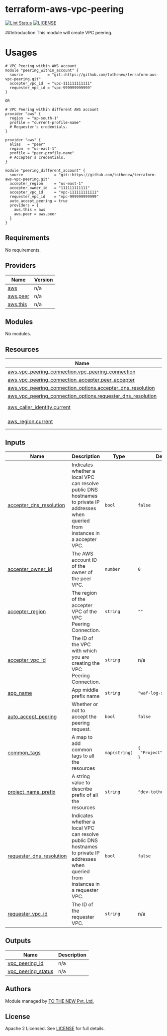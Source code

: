 # terraform-aws-vpc-peering

[![Lint Status](https://github.com/tothenew/terraform-aws-vpc-peering/workflows/Lint/badge.svg)](https://github.com/tothenew/terraform-aws-vpc-peering/actions)
[![LICENSE](https://img.shields.io/github/license/tothenew/terraform-aws-vpc-peering)](https://github.com/tothenew/terraform-aws-vpc-peering/blob/master/LICENSE)

##Introduction
   This module will create VPC peering.

# Usages
```
# VPC Peering within AWS account
module "peering_within_account" {
  source           = "git::https://github.com/tothenew/terraform-aws-vpc-peering.git"
  accepter_vpc_id  = "vpc-111111111111"
  requester_vpc_id = "vpc-999999999999"
}

OR

# VPC Peering within different AWS account
provider "aws" {
  region  = "ap-south-1"
  profile = "current-profile-name"
  # Requester's credentials.
}

provider "aws" {
  alias   = "peer"
  region  = "us-east-1"
  profile = "peer-profile-name"
  # Accepter's credentials.
}

module "peering_different_account" {
  source              = "git::https://github.com/tothenew/terraform-aws-vpc-peering.git"
  accepter_region     = "us-east-1"
  accepter_owner_id   = "111111111111"
  accepter_vpc_id     = "vpc-111111111111"
  requester_vpc_id    = "vpc-999999999999"
  auto_accept_peering = true
  providers = {
    aws.this = aws
    aws.peer = aws.peer
  }
}
```

<!-- BEGIN_TF_DOCS -->
## Requirements

No requirements.

## Providers

| Name | Version |
|------|---------|
| <a name="provider_aws"></a> [aws](#provider\_aws) | n/a |
| <a name="provider_aws.peer"></a> [aws.peer](#provider\_aws.peer) | n/a |
| <a name="provider_aws.this"></a> [aws.this](#provider\_aws.this) | n/a |

## Modules

No modules.

## Resources

| Name | Type |
|------|------|
| [aws_vpc_peering_connection.vpc_peering_connection](https://registry.terraform.io/providers/hashicorp/aws/latest/docs/resources/vpc_peering_connection) | resource |
| [aws_vpc_peering_connection_accepter.peer_accepter](https://registry.terraform.io/providers/hashicorp/aws/latest/docs/resources/vpc_peering_connection_accepter) | resource |
| [aws_vpc_peering_connection_options.accepter_dns_resolution](https://registry.terraform.io/providers/hashicorp/aws/latest/docs/resources/vpc_peering_connection_options) | resource |
| [aws_vpc_peering_connection_options.requester_dns_resolution](https://registry.terraform.io/providers/hashicorp/aws/latest/docs/resources/vpc_peering_connection_options) | resource |
| [aws_caller_identity.current](https://registry.terraform.io/providers/hashicorp/aws/latest/docs/data-sources/caller_identity) | data source |
| [aws_region.current](https://registry.terraform.io/providers/hashicorp/aws/latest/docs/data-sources/region) | data source |

## Inputs

| Name | Description | Type | Default | Required |
|------|-------------|------|---------|:--------:|
| <a name="input_accepter_dns_resolution"></a> [accepter\_dns\_resolution](#input\_accepter\_dns\_resolution) | Indicates whether a local VPC can resolve public DNS hostnames to private IP addresses when queried from instances in a accepter VPC. | `bool` | `false` | no |
| <a name="input_accepter_owner_id"></a> [accepter\_owner\_id](#input\_accepter\_owner\_id) | The AWS account ID of the owner of the peer VPC. | `number` | `0` | no |
| <a name="input_accepter_region"></a> [accepter\_region](#input\_accepter\_region) | The region of the accepter VPC of the VPC Peering Connection. | `string` | `""` | no |
| <a name="input_accepter_vpc_id"></a> [accepter\_vpc\_id](#input\_accepter\_vpc\_id) | The ID of the VPC with which you are creating the VPC Peering Connection. | `string` | n/a | yes |
| <a name="input_app_name"></a> [app\_name](#input\_app\_name) | App middle prefix name | `string` | `"waf-log-service"` | no |
| <a name="input_auto_accept_peering"></a> [auto\_accept\_peering](#input\_auto\_accept\_peering) | Whether or not to accept the peering request. | `bool` | `false` | no |
| <a name="input_common_tags"></a> [common\_tags](#input\_common\_tags) | A map to add common tags to all the resources | `map(string)` | <pre>{<br>  "Project": "ToTheNew"<br>}</pre> | no |
| <a name="input_project_name_prefix"></a> [project\_name\_prefix](#input\_project\_name\_prefix) | A string value to describe prefix of all the resources | `string` | `"dev-tothenew"` | no |
| <a name="input_requester_dns_resolution"></a> [requester\_dns\_resolution](#input\_requester\_dns\_resolution) | Indicates whether a local VPC can resolve public DNS hostnames to private IP addresses when queried from instances in a requester VPC. | `bool` | `false` | no |
| <a name="input_requester_vpc_id"></a> [requester\_vpc\_id](#input\_requester\_vpc\_id) | The ID of the requester VPC. | `string` | n/a | yes |

## Outputs

| Name | Description |
|------|-------------|
| <a name="output_vpc_peering_id"></a> [vpc\_peering\_id](#output\_vpc\_peering\_id) | n/a |
| <a name="output_vpc_peering_status"></a> [vpc\_peering\_status](#output\_vpc\_peering\_status) | n/a |
<!-- END_TF_DOCS -->

## Authors

Module managed by [TO THE NEW Pvt. Ltd.](https://github.com/tothenew)

## License

Apache 2 Licensed. See [LICENSE](https://github.com/tothenew/terraform-aws-vpc-peering/blob/main/LICENSE) for full details.
